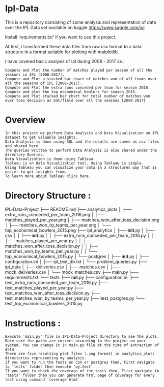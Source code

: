 # Ipl-Data
This is a repository consisting of some analysis and representation of data over the IPL Data set available on kaggle https://www.kaggle.com/ipl

Install 'requirements.txt' if you want to use this project.

At first, i transformed these data files from raw csv format to a data structure in a format suitable for plotting with matplotlib.

I have covered basic analysis of Ipl during 2008 - 2017 as :

    Compute and Plot the number of matches played per season of all the seasons in IPL [2008-2017].
    Compute and Plot a stacked bar chart of matches won of all teams over all the seasons of IPL [2008-2017].
    Compute and Plot the extra runs conceded per team for season 2016.
    Compute and plot the top economical bowlers for season 2015.
    Compute and Plot stacked bar chart for total number of matches won over toss decision as bat/field over all the seasons [2008-2017]
    
 # Overview

    In this project we perform Data Analysis and Data Visualization on IPL dataset to get valuable insights.
    Data Analysis is done using SQL and the results are saved as csv files and shared here.
    The queries written to perform Data Analysis is also shared under the directory Queries.
    Data Visualisation is done using Tableau.
    Tableau is an Data Visualization tool. Using Tableau is simple.
    Using Tableau you can visualize your data in a structured way that is easier to get insights from.
    To learn more about Tableau click here.


# Directory Structure :

IPL-Data-Project
├── README.md
├── analytics_plots
│   ├── extra_runs_conceded_per_team_2016.png
│   ├── matches_played_per_year.png
│   ├── matches_won_after_toss_decision.png
│   ├── matches_won_by_teams_per_year.png
│   └── top_economical_bowlers_2015.png
├── ipl_analytics
│   ├── __init__.py
│   ├── csv
│   │   ├── __init__.py
│   │   ├── extra_runs_conceded_per_team_2016.py
│   │   ├── matches_played_per_year.py
│   │   ├── matches_won_after_toss_decision.py
│   │   ├── matches_won_by_teams_per_year.py
│   │   └── top_economical_bowlers_2015.py
│   └── postgres
│       ├── __init__.py
│       ├── configuration.ini
│       ├── ipl_test_db.txt
│       └── problem_queries.py
├── ipl_data
│   ├── deliveries.csv
│   ├── matches.csv
│   ├── mock_deliveries.csv
│   └── mock_matches.csv
├── main.py
├── requirements.txt
└── tests
    ├── __init__.py
    ├── configuration.ini
    ├── test_extra_runs_conceded_per_team_2016.py
    ├── test_matches_played_per_year.py
    ├── test_matches_won_after_toss_decision.py
    ├── test_matches_won_by_teams_per_year.py
    ├── test_postgres.py
    └── test_top_economical_bowlers_2015.py

# Instructions :

    Execute 'main.py' file in IPL-Data-Project directory to see the plots. Make sure the paths are correct according to the project on your system. You can change it in main.py file at the time of extraction of data
    There are five resulting plot files (.png format) in analytics_plots directories representing my analysis.
    If you want to run the tests on CSV or postgres then, First navigate to 'tests' folder then execute 'py.test'
    If you want to check the coverage of the tests then, First navigate to 'tests' folder then you can generate html page of coverage for every test using command 'coverage html'

